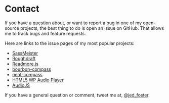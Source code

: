 # Contact

If you have a question about, or want to report a bug in one of my open-source projects, the best thing to do is open an issue on GitHub. That allows me to track bugs and feature requests.

Here are links to the issue pages of my most popular projects:

* [SassMeister](https://github.com/jedfoster/SassMeister/issues)
* [Roughdraft](https://github.com/jedfoster/Roughdraft/issues)
* [Readmore.js](https://github.com/jedfoster/Readmore.js/issues)
* [bourbon-compass](https://github.com/jedfoster/bourbon-compass/issues)
* [neat-compass](https://github.com/jedfoster/neat-compass/issues)
* [HTML5 WP Audio Player](https://github.com/jedfoster/html5-WP-audio-player/issues)
* [AudioJS](https://github.com/jedfoster/AudioJS/issues)

If you have a general question or comment, tweet me at, [@jed_foster](https://twitter.com/jed_foster).
